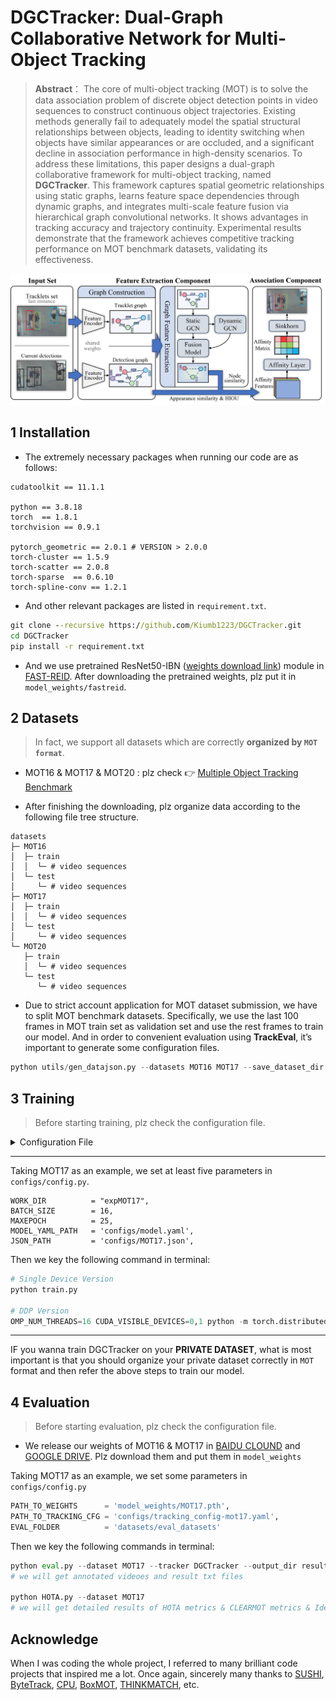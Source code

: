 # DGCTracker: Dual-Graph Collaborative Network for Multi-Object Tracking

> **Abstract**： The core of multi-object tracking (MOT) is to solve the data association problem of discrete object detection points in video sequences to construct continuous object trajectories. Existing methods generally fail to adequately model the spatial structural relationships between objects, leading to identity switching when objects have similar appearances or are occluded, and a significant decline in association performance in high-density scenarios. To address these limitations, this paper designs a dual-graph collaborative framework for multi-object tracking, named **DGCTracker**. This framework captures spatial geometric relationships using static graphs, learns feature space dependencies through dynamic graphs, and integrates multi-scale feature fusion via hierarchical graph convolutional networks. It shows advantages in tracking accuracy and trajectory continuity. Experimental results demonstrate that the framework achieves competitive tracking performance on MOT benchmark datasets, validating its effectiveness.

![overviewoftheproposedtrackingmethod](./.asserts/overviewoftheproposedtrackingmethod.png)

## 1 Installation

- The extremely necessary packages when running our code are as follows:

```
cudatoolkit == 11.1.1

python == 3.8.18 
torch  == 1.8.1
torchvision == 0.9.1

pytorch_geometric == 2.0.1 # VERSION > 2.0.0 
torch-cluster == 1.5.9
torch-scatter == 2.0.8    
torch-sparse  == 0.6.10 
torch-spline-conv == 1.2.1  
```

* And other relevant packages are listed in `requirement.txt`.

```cmd
git clone --recursive https://github.com/Kiumb1223/DGCTracker.git
cd DGCTracker
pip install -r requirement.txt
```

- And we use pretrained ResNet50-IBN ([weights download link](https://github.com/JDAI-CV/fast-reid/releases/download/v0.1.1/market_bot_R50-ibn.pth)) module in [FAST-REID](https://github.com/JDAI-CV/fast-reid.git). After downloading the pretrained weights, plz put it in `model_weights/fastreid`.

## 2 Datasets

> In fact, we support all datasets which are correctly **organized by `MOT format`**.

- MOT16 & MOT17 & MOT20 : plz check :point_right: ​[Multiple Object Tracking Benchmark](https://motchallenge.net/)

- After finishing the downloading, plz organize data according to the following file tree structure.

```
datasets
├─ MOT16
│  ├─ train
│  │  └─ # video sequences 
│  └─ test
│     └─ # video sequences 
├─ MOT17
│  ├─ train
│  │  └─ # video sequences 
│  └─ test
│     └─ # video sequences 
└─ MOT20
   ├─ train
   │  └─ # video sequences 
   └─ test
      └─ # video sequences 
```

- Due to strict account application for MOT dataset submission, we have to split MOT benchmark datasets. Specifically, we use the last 100 frames in MOT train set as validation set and use the rest frames to train our model. And in order to convenient evaluation using **TrackEval**, it’s important to generate some configuration files.

```python  
python utils/gen_datajson.py --datasets MOT16 MOT17 --save_dataset_dir datasets/eval_datasets --save_json_dir configs
```

## 3 Training

>  Before starting training, plz check the configuration file.

<details>
    <summary>Configuration File</summary>

    ### Some Parameter Description in `configs/config.py`
    
    - `WORK_DIR`: Specify your experimental path.
    - `MODEL_YAML_PATH`: Specify your model YAML path, which contains information about model structure.
    - `DATA_DIR`: Specify the root directory of the dataset.
    - `JSON_PATH`: Specify the JSON file path for a specific dataset

</details>


---

Taking MOT17 as an example, we set at least five parameters in `configs/config.py`.

```
WORK_DIR          = "expMOT17",
BATCH_SIZE        = 16,
MAXEPOCH          = 25,
MODEL_YAML_PATH   = 'configs/model.yaml',
JSON_PATH         = 'configs/MOT17.json',
```

Then we key the following command in terminal:

```python
# Single Device Version
python train.py

# DDP Version
OMP_NUM_THREADS=16 CUDA_VISIBLE_DEVICES=0,1 python -m torch.distributed.launch --nproc_per_node=2 train_ddp.py
```

---

IF you wanna train DGCTracker on your **PRIVATE DATASET**, what is most important is that you should organize your private dataset correctly in `MOT` format and then refer the above steps to train our model.

## 4 Evaluation

> Before starting evaluation, plz check the configuration file.

- We release our weights of MOT16 & MOT17 in [BAIDU CLOUND](https://pan.baidu.com/s/17AHaxQE45WFa0489LScj4Q?pwd=3ptt) and [GOOGLE DRIVE](https://drive.google.com/drive/folders/1nUsaBY0uhdhtOEvuMTeI9qynQtHlj-4u?usp=drive_link). Plz download them and put them in `model_weights`

Taking MOT17 as an example, we set some parameters in `configs/config.py`

```python
PATH_TO_WEIGHTS    	 = 'model_weights/MOT17.pth',
PATH_TO_TRACKING_CFG = 'configs/tracking_config-mot17.yaml',
EVAL_FOLDER        	 = 'datasets/eval_datasets'
```

Then we key the following commands in terminal:

```python
python eval.py --dataset MOT17 --tracker DGCTracker --output_dir result
# we will get annotated videoes and result txt files

python HOTA.py --dataset MOT17
# we will get detailed results of HOTA metrics & CLEARMOT metrics & Identity metrics
```

## Acknowledge

When I was coding the whole project, I referred to many brilliant code projects that inspired me a lot. Once again, sincerely many thanks to [SUSHI](https://github.com/dvl-tum/SUSHI.git), [ByteTrack](https://github.com/ifzhang/ByteTrack.git), [CPU](https://github.com/serend1p1ty/core-pytorch-utils.git), [BoxMOT](https://github.com/mikel-brostrom/boxmot.git), [THINKMATCH](https://github.com/Thinklab-SJTU/ThinkMatch.git),  etc. 

















